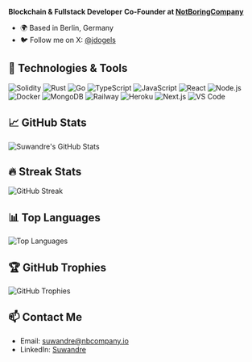 **Blockchain & Fullstack Developer**
**Co-Founder at [NotBoringCompany](https://nbcompany.io/)**  

- 🌍 Based in Berlin, Germany
- 🐦 Follow me on X: [@jdogels](https://twitter.com/jdogels)

## 🔧 Technologies & Tools

![Solidity](https://img.shields.io/badge/-Solidity-363636?style=flat&logo=solidity)
![Rust](https://img.shields.io/badge/-Rust-000000?style=flat&logo=rust)
![Go](https://img.shields.io/badge/-Go-00ADD8?style=flat&logo=go)
![TypeScript](https://img.shields.io/badge/-TypeScript-3178C6?style=flat&logo=typescript)
![JavaScript](https://img.shields.io/badge/-JavaScript-F7DF1E?style=flat&logo=javascript)
![React](https://img.shields.io/badge/-React-61DAFB?style=flat&logo=react)
![Node.js](https://img.shields.io/badge/-Node.js-339933?style=flat&logo=node.js)
![Docker](https://img.shields.io/badge/-Docker-2496ED?style=flat&logo=docker)
![MongoDB](https://img.shields.io/badge/-MongoDB-47A248?style=flat&logo=mongodb)
![Railway](https://img.shields.io/badge/-Railway-0B0D0E?style=flat&logo=railway)
![Heroku](https://img.shields.io/badge/-Heroku-430098?style=flat&logo=heroku)
![Next.js](https://img.shields.io/badge/-Next.js-000000?style=flat&logo=nextdotjs)
![VS Code](https://img.shields.io/badge/-VS%20Code-007ACC?style=flat&logo=visual-studio-code)

## 📈 GitHub Stats

![Suwandre's GitHub Stats](https://github-readme-stats.vercel.app/api?username=suwandre&show_icons=true&theme=radical)

## 🔥 Streak Stats

![GitHub Streak](https://github-readme-streak-stats.herokuapp.com/?user=suwandre&theme=radical)

## 📊 Top Languages

![Top Languages](https://github-readme-stats.vercel.app/api/top-langs/?username=suwandre&layout=compact&theme=radical)

## 🏆 GitHub Trophies

![GitHub Trophies](https://github-profile-trophy.vercel.app/?username=suwandre&theme=radical)

## 📫 Contact Me

- Email: [suwandre@nbcompany.io](mailto:suwandre@nbcompany.io)
- LinkedIn: [Suwandre](https://www.linkedin.com/in/suwandre/)
